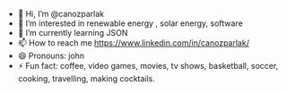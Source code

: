 - 👋 Hi, I’m @canozparlak
- 👀 I’m interested in renewable energy , solar energy, software
- 🌱 I’m currently learning JSON
- 📫 How to reach me https://www.linkedin.com/in/canozparlak/
- 😄 Pronouns: john
- ⚡ Fun fact: coffee, video games, movies, tv shows, basketball, soccer, cooking, travelling, making cocktails.

<!---
canozparlak/canozparlak is a ✨ special ✨ repository because its `README.md` (this file) appears on your GitHub profile.
You can click the Preview link to take a look at your changes.
--->

